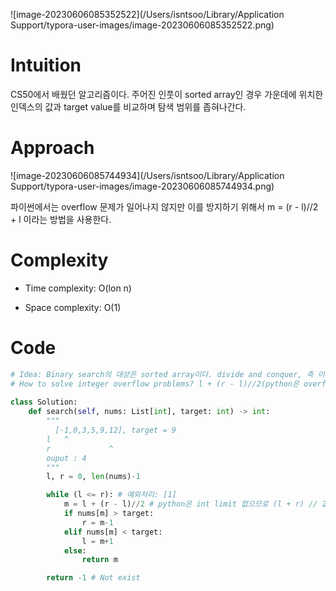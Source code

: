 ![image-20230606085352522](/Users/isntsoo/Library/Application Support/typora-user-images/image-20230606085352522.png)

# Intuition
CS50에서 배웠던 알고리즘이다. 주어진 인풋이 sorted array인 경우 가운데에 위치한 인덱스의 값과 target value를 비교하며 탐색 범위를 좁혀나간다.

# Approach
![image-20230606085744934](/Users/isntsoo/Library/Application Support/typora-user-images/image-20230606085744934.png)

파이썬에서는 overflow 문제가 일어나지 않지만 이를 방지하기 위해서 m = (r - l)//2 + l
이라는 방법을 사용한다.

# Complexity
- Time complexity: O(lon n)

- Space complexity: O(1)

# Code
```python
# Idea: Binary search의 대상은 sorted array이다. divide and conquer, 즉 이진탐색 가능하다.
# How to solve integer overflow problems? l + (r - l)//2(python은 overflow가 일어나지 않음)
	
class Solution:
    def search(self, nums: List[int], target: int) -> int:
        """
          [-1,0,3,5,9,12], target = 9
        l   ^
        r             ^
        ouput : 4
        """
        l, r = 0, len(nums)-1

        while (l <= r): # 예외처리: [1]
            m = l + (r - l)//2 # python은 int limit 없으므로 (l + r) // 2 가능
            if nums[m] > target:
                r = m-1
            elif nums[m] < target:
                l = m+1
            else:
                return m

        return -1 # Not exist
```